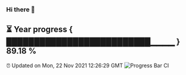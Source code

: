 ### Hi there 👋
⏳ Year progress { ██████████████████████████▁▁▁▁ } 89.18 %
---
⏰ Updated on Mon, 22 Nov 2021 12:26:29 GMT
![Progress Bar CI](https://github.com/liununu/liununu/workflows/Progress%20Bar%20CI/badge.svg)
